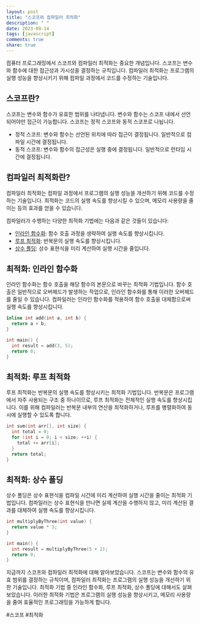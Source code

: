 ```yaml
---
layout: post
title: "스코프와 컴파일러 최적화"
description: " "
date: 2023-09-14
tags: [javascript]
comments: true
share: true
---
```


컴퓨터 프로그래밍에서 스코프와 컴파일러 최적화는 중요한 개념입니다. 스코프는 변수와 함수에 대한 접근성과 가시성을 결정하는 규칙입니다. 컴파일러 최적화는 프로그램의 실행 성능을 향상시키기 위해 컴파일 과정에서 코드를 수정하는 기술입니다.

## 스코프란?

스코프는 변수와 함수가 유효한 범위를 나타냅니다. 변수와 함수는 스코프 내에서 선언되어야만 접근이 가능합니다. 스코프는 정적 스코프와 동적 스코프로 나뉩니다.

- 정적 스코프: 변수와 함수는 선언된 위치에 따라 접근이 결정됩니다. 일반적으로 컴파일 시간에 결정됩니다.
- 동적 스코프: 변수와 함수의 접근성은 실행 중에 결정됩니다. 일반적으로 런타임 시간에 결정됩니다.

## 컴파일러 최적화란?

컴파일러 최적화는 컴파일 과정에서 프로그램의 실행 성능을 개선하기 위해 코드를 수정하는 기술입니다. 최적화는 코드의 실행 속도를 향상시킬 수 있으며, 메모리 사용량을 줄이는 등의 효과를 얻을 수 있습니다.

컴파일러가 수행하는 다양한 최적화 기법에는 다음과 같은 것들이 있습니다:

- [인라인 함수화](#최적화-인라인-함수화): 함수 호출 과정을 생략하여 실행 속도를 향상시킵니다.
- [루프 최적화](#최적화-루프-최적화): 반복문의 실행 속도를 향상시킵니다.
- [상수 폴딩](#최적화-상수-폴딩): 상수 표현식을 미리 계산하여 실행 시간을 줄입니다.

## 최적화: 인라인 함수화

인라인 함수화는 함수 호출을 해당 함수의 본문으로 바꾸는 최적화 기법입니다. 함수 호출은 일반적으로 오버헤드가 발생하는 작업으로, 인라인 함수화를 통해 이러한 오버헤드를 줄일 수 있습니다. 컴파일러는 인라인 함수화를 적용하여 함수 호출을 대체함으로써 실행 속도를 향상시킵니다.

```cpp
inline int add(int a, int b) {
  return a + b;
}

int main() {
  int result = add(3, 5);
  return 0;
}
```

## 최적화: 루프 최적화

루프 최적화는 반복문의 실행 속도를 향상시키는 최적화 기법입니다. 반복문은 프로그램에서 자주 사용되는 구조 중 하나이므로, 루프 최적화는 전체적인 실행 속도를 향상시킵니다. 이를 위해 컴파일러는 반복문 내부의 연산을 최적화하거나, 루프를 병렬화하여 동시에 실행할 수 있도록 합니다.

```cpp
int sum(int arr[], int size) {
  int total = 0;
  for (int i = 0; i < size; ++i) {
    total += arr[i];
  }
  return total;
}
```

## 최적화: 상수 폴딩

상수 폴딩은 상수 표현식을 컴파일 시간에 미리 계산하여 실행 시간을 줄이는 최적화 기법입니다. 컴파일러는 상수 표현식을 만나면 실제 계산을 수행하지 않고, 미리 계산된 결과를 대체하여 실행 속도를 향상시킵니다.

```cpp
int multiplyByThree(int value) {
  return value * 3;
}

int main() {
  int result = multiplyByThree(5 + 2);
  return 0;
}
```

지금까지 스코프와 컴파일러 최적화에 대해 알아보았습니다. 스코프는 변수와 함수의 유효 범위를 결정하는 규칙이며, 컴파일러 최적화는 프로그램의 실행 성능을 개선하기 위한 기술입니다. 최적화 기법 중 인라인 함수화, 루프 최적화, 상수 폴딩에 대해서도 살펴보았습니다. 이러한 최적화 기법은 프로그램의 실행 성능을 향상시키고, 메모리 사용량을 줄여 효율적인 프로그래밍을 가능하게 합니다.

#스코프 #최적화